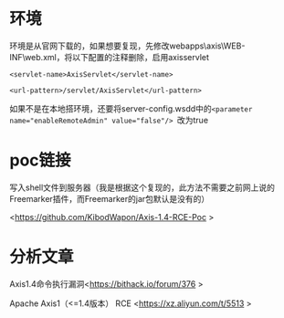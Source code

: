 # 环境
环境是从官网下载的，如果想要复现，先修改webapps\axis\WEB-INF\web.xml，将以下配置的注释删除，启用axisservlet
<servlet-mapping>
  
    <servlet-name>AxisServlet</servlet-name>
    
    <url-pattern>/servlet/AxisServlet</url-pattern>
    
</servlet-mapping>

如果不是在本地搭环境，还要将server-config.wsdd中的`<parameter name="enableRemoteAdmin" value="false"/> `改为true
# poc链接
写入shell文件到服务器（我是根据这个复现的，此方法不需要之前网上说的Freemarker插件，而Freemarker的jar包默认是没有的）

<https://github.com/KibodWapon/Axis-1.4-RCE-Poc >
# 分析文章
Axis1.4命令执行漏洞<https://bithack.io/forum/376 >

Apache Axis1（<=1.4版本） RCE <https://xz.aliyun.com/t/5513 >
